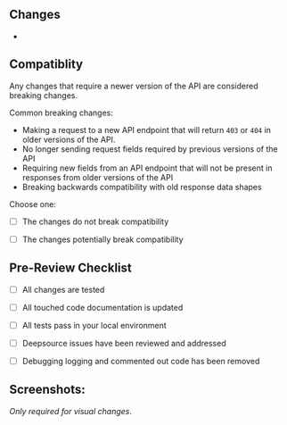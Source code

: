 ## Changes
<!--- Provide the broad strokes of the changes made in a bulleted list --->

-

## Compatiblity

Any changes that require a newer version of the API are considered breaking
changes.

Common breaking changes:
 - Making a request to a new API endpoint that will return `403` or `404` in older versions of the API.
 - No longer sending request fields required by previous versions of the API 
 - Requiring new fields from an API endpoint that will not be present in
   responses from older versions of the API
 - Breaking backwards compatibility with old response data shapes


Choose one:
 - [ ] The changes do not break compatibility
 - [ ] The changes potentially break compatibility


## Pre-Review Checklist
 - [ ] All changes are tested
 - [ ] All touched code documentation is updated
 - [ ] All tests pass in your local environment
 - [ ] Deepsource issues have been reviewed and addressed
 - [ ] Debugging logging and commented out code has been removed

 
## Screenshots:
_Only required for visual changes_.

